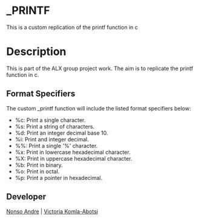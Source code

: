 # _PRINTF
This is a custom replication of the printf function in c

# Description
This is part of the ALX group project work. The aim is to replicate the printf function in c.

## Format Specifiers
The custom _printf function will include the listed format specifiers below:

- %c: Print a single character.
- %s: Print a string of characters.
- %d: Print an integer decimal base 10.
- %i: Print and integer decimal.
- %%: Print a single '%' character.
- %x: Print in lowercase hexadecimal character.
- %X: Print in uppercase hexadecimal character.
- %b: Print in binary.
- %o: Print in octal.
- %p: Print a pointer in hexadecimal.

## Developer
[Nonso Andre](https://github.com/nonsoandre) | [Victoria Komla-Abotsi](https://github.com)